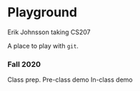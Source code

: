 # Playground
Erik Johnsson taking CS207

A place to play with `git`.

### Fall 2020
Class prep.
Pre-class demo
In-class demo
